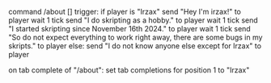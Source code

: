 command /about [<player>]
  trigger: 
    if player is "Irzax"
      send "Hey I'm irzax!" to player
      wait 1 tick
      send "I do skripting as a hobby." to player
      wait 1 tick
      send "I started skripting since November 16th 2024." to player
      wait 1 tick
      send "So do not expect everything to work right away, there are some bugs in my skripts." to player
    else:
      send "I do not know anyone else except for Irzax" to player

on tab complete of "/about":
    set tab completions for position 1 to "Irzax"
    
